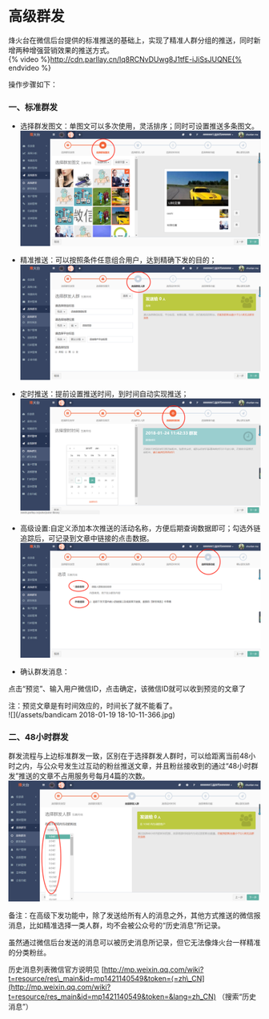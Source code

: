 # 高级群发

烽火台在微信后台提供的标准推送的基础上，实现了精准人群分组的推送，同时新增两种增强营销效果的推送方式。  
{% video %}http://cdn.parllay.cn/lq8RCNvDUwg8J1tfE-iJiSsJUQNE{% endvideo %}

操作步骤如下：

### 一、标准群发

* 选择群发图文：单图文可以多次使用，灵活排序；同时可设置推送多条图文。  
![](/assets/import.png)

* 精准推送：可以按照条件任意组合用户，达到精确下发的目的；  
![](/assets/1516356291%281%29.png)

* 定时推送：提前设置推送时间，到时间自动实现推送；  
![](/assets/1516592656.png)

* 高级设置:自定义添加本次推送的活动名称，方便后期查询数据即可；勾选外链追踪后，可记录到文章中链接的点击数据。  
![](/assets/1516593000%281%29.jpg)

* 确认群发消息：

点击“预览”、输入用户微信ID，点击确定，该微信ID就可以收到预览的文章了

注：预览文章是有时间效应的，时间长了就不能看了。  
![](/assets/bandicam 2018-01-19 18-10-11-366.jpg)

### 二、48小时群发

群发流程与上边标准群发一致，区别在于选择群发人群时，可以给距离当前48小时之内，与公众号发生过互动的粉丝推送文章，并且粉丝接收到的通过“48小时群发”推送的文章不占用服务号每月4篇的次数。  
![](/assets/1516357023%281%29.png)

备注：在高级下发功能中，除了发送给所有人的消息之外，其他方式推送的微信报消息，比如精准选择一类人群，均不会被公众号的“历史消息”所记录。

虽然通过微信后台发送的消息可以被历史消息所记录，但它无法像烽火台一样精准的分类粉丝。

历史消息列表微信官方说明见 [http://mp.weixin.qq.com/wiki?t=resource/res\_main&id=mp1421140549&token=⟨=zh\_CN](http://mp.weixin.qq.com/wiki?t=resource/res_main&id=mp1421140549&token=&lang=zh_CN) （搜索“历史消息”）



